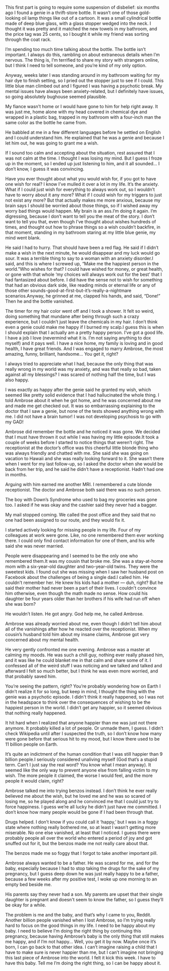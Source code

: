 This first part is going to require some suspension of disbelief: six months ago I found a genie in a thrift-store bottle. It wasn’t one of those gold-looking oil lamp things like out of a cartoon. It was a small cylindrical bottle made of deep blue glass, with a glass stopper wedged into the neck. I thought it was pretty and it matched the new towels in my bathroom, and the price tag was 25 cents, so I bought it while my friend was sorting through the coat rack.

I’m spending too much time talking about the bottle. The bottle isn’t important. I always do this, rambling on about extraneous details when I’m nervous. The thing is, I’m terrified to share my story with strangers online, but I think I need to tell someone, and you’re kind of my only option.

Anyway, weeks later I was standing around in my bathroom waiting for my hair dye to finish setting, so I pried out the stopper just to see if I could. This little blue man climbed out and I figured I was having a psychotic break. My mental issues have always been anxiety-related, but I definitely have issues, so going absolutely bughouse seemed plausible.

My fiance wasn’t home or I would have gone to him for help right away. It was just me, home alone with my head covered in chemical dye and wrapped in a plastic bag, trapped in my bathroom with a four-inch man the same color as the bottle he came from.

He babbled at me in a few different languages before he settled on English and I could understand him. He explained that he was a genie and because I let him out, he was going to grant me a wish.

If I sound too calm and accepting about the situation, rest assured that I was not calm at the time. I thought I was losing my mind. But I guess I froze up in the moment, so I ended up just listening to him, and it all sounded... I don’t know, I guess it was convincing.

Have you ever thought about what you would wish for, if you got to have one wish for real? I know I’ve mulled it over a lot in my life. It’s the anxiety. What if I could just wish for everything to always work out, so I wouldn’t have to worry about it any more? What if I could wish for my triggers to just not exist any more? But that actually makes me more anxious, because my brain says I should be worried about those things, so if I wished away my worry bad things would happen. My brain is an ass.I’m doing it again. I’m digressing, because I don’t want to tell you the meat of the story. I don’t want to tell you that, even though I’ve thought about wishes hundreds of times, and thought out how to phrase things so a wish couldn’t backfire, in that moment, standing in my bathroom staring at my little blue genie, my mind went blank.

He said I had to hurry. That should have been a red flag. He said if I didn’t make a wish in the next minute, he would disappear and my luck would go sour. It was a terrible thing to say to a woman with an anxiety disorder.I said, and this is where I screwed up, “Make me the happiest person in the world.”Who wishes for that? I could have wished for money, or great health, or gone with that whole ‘my choices will always work out for the best’ that I had fantasized about before. I did have the sense not to wish for something that had an obvious dark side, like reading minds or eternal life or any of those other sounds-good-at-first-but-it’s-really-a-nightmare scenarios.Anyway, he grinned at me, clapped his hands, and said, “Done!” Then he and the bottle vanished.

The timer for my hair color went off and I took a shower. It felt so weird, doing something that mundane after being through such a crazy experience, but I couldn’t just leave the chemicals in my hair. I don’t think even a genie could make me happy if I burned my scalp.I guess this is when I should explain that I actually am a pretty happy person. I’ve got a good life. I have a job I love (nevermind what it is. I’m not saying anything to dox myself) and it pays well. I have a nice home, my family is loving and in good health, I have great friends. And I was engaged to marry Ambrose, the most amazing, funny, brilliant, handsome... You get it, right?

I always tried to appreciate what I had, because the only thing that was really wrong in my world was my anxiety, and was that really so bad, taken against all my blessings? I was scared of nothing half the time, but I was also happy.

I was exactly as happy after the genie said he granted my wish, which seemed like pretty solid evidence that I had hallucinated the whole thing. I told Ambrose about it when he got home, and he was concerned about me and made me get checked out. It was so embarrassing explaining to the doctor that I saw a genie, but none of the tests showed anything wrong with me. I did not have a brain tumor! I was not developing psychosis to go with my GAD!

Ambrose did remember the bottle and he noticed it was gone. We decided that I must have thrown it out while I was having my little episode.It took a couple of weeks before I started to notice things that weren’t right. The receptionist at the doctor’s office was this cheerful little blonde thing who was always friendly and chatted with me. She said she was going on vacation to Hawaii and she was really looking forward to it. She wasn’t there when I went for my last follow-up, so I asked the doctor when she would be back from her trip, and he said he didn’t have a receptionist. Hadn’t had one in months.

Arguing with him earned me another MRI. I remembered a cute blonde receptionist. The doctor and Ambrose both said there was no such person.

The boy with Down’s Syndrome who used to bag my groceries was gone too. I asked if he was okay and the cashier said they never had a bagger.

My mail stopped coming. We called the post office and they said that no one had been assigned to our route, and they would fix it.

I started actively looking for missing people in my life. Four of my colleagues at work were gone. Like, no one remembered them ever working there. I could only find contact information for one of them, and his wife said she was never married.

People were disappearing and I seemed to be the only one who remembered them.It was my cousin that broke me. She was a stay-at-home mom with a six-year-old daughter and two-year-old twins. They were the sweetest kids. I found out she was missing when I saw her husband post on Facebook about the challenges of being a single dad.I called him. He couldn't remember her. He knew his kids had a mother — duh, right? But he said their mother had never been a part of their lives. I couldn't convince him otherwise, even though the math made no sense. How could his daughter be four years older than her brothers if his wife had run off when she was born?

He wouldn’t listen. He got angry. God help me, he called Ambrose.

Ambrose was already worried about me, even though I didn’t tell him about all of the vanishings after how he reacted over the receptionist. When my cousin’s husband told him about my insane claims, Ambrose got very concerned about my mental health.

He very gently confronted me one evening. Ambrose was a master at calming my moods. He was such a chill guy, nothing ever really phased him, and it was like he could blanket me in that calm and share some of it. I confessed all of the weird stuff I was noticing and we talked and talked and afterward I felt so much better, but I think he was even more worried, and that probably saved him.

You’re seeing the pattern, right? You’re probably wondering how on Earth I didn’t realize it for so long, but keep in mind, I thought the thing with the genie was a psychotic episode. I didn't think it really happened, so I was not in the headspace to think over the consequences of wishing to be the happiest person in the world. I didn’t get any happier, so it seemed obvious that nothing really happened.

It hit hard when I realized that anyone happier than me was just not there anymore. It probably killed a lot of people. Or unmade them, I guess. I didn’t check Wikipedia until after I suspected the truth, so I don’t know how many were gone before that serious hit to my mood, but I know there used to be 11 billion people on Earth.

It’s quite an indictment of the human condition that I was still happier than 9 billion people.I seriously considered unaliving myself (God that’s a stupid term. Can’t I just say the real word? You know what I mean anyway). It seemed like the only way to prevent anyone else from falling victim to my wish. The more people it claimed, the worse I would feel, and the more people it would claim, right?

Ambrose talked me into trying benzos instead. I don’t think he ever really believed me about the wish, but he loved me and he was so scared of losing me, so he played along and he convinced me that I could just try to force happiness. I guess we’re all lucky he didn’t just have me committed. I don’t know how many people would be gone if I had been through that.

Drugs helped. I don’t know if you could call it ‘happy,’ but I was in a foggy state where nothing really bothered me, so at least I wasn’t getting more miserable. No one else vanished, at least that I noticed. I guess there were probably people all over the world who entered a period of joy and got snuffed out for it, but the benzos made me not really care about that.

The benzos made me so foggy that I forgot to take another important pill.

Ambrose always wanted to be a father. He was scared for me, and for the baby, especially because I had to stop taking the drugs for the sake of my pregnancy, but I guess deep down he was just really happy to be a father, because a few weeks after my positive test, I woke up one morning to an empty bed beside me.

His parents say they never had a son. My parents are upset that their single daughter is pregnant and doesn't seem to know the father, so I guess they’ll be okay for a while.

The problem is me and the baby, and that’s why I came to you, Reddit. Another billion people vanished when I lost Ambrose, so I’m trying really hard to focus on the good things in my life. I need to be happy about my baby. I need to believe I’m doing the right thing by continuing this pregnancy, because having Ambrose’s baby is the only thing that still makes me happy, and if I’m not happy... Well, you get it by now. Maybe once it’s born, I can go back to that other idea. I can’t imagine raising a child that I have to make sure is never happier than me, but I can’t imagine not bringing this last piece of Ambrose into the world. I felt it kick this week. I have to have this baby. Tell me I’m doing the right thing, so I can be happy about it.